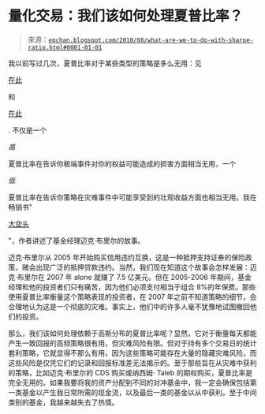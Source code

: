 <!--yml

分类：未分类

日期：2024-05-12 19:03:48

-->

# 量化交易：我们该如何处理夏普比率？

> 来源：[`epchan.blogspot.com/2010/08/what-are-we-to-do-with-sharpe-ratio.html#0001-01-01`](http://epchan.blogspot.com/2010/08/what-are-we-to-do-with-sharpe-ratio.html#0001-01-01)

我以前写过几次，夏普比率对于某些类型的策略是多么无用：见

[在此](http://epchan.blogspot.com/2009/11/picking-up-nickels-in-front-of.html)

和

[在此](http://epchan.blogspot.com/2009/02/limitation-of-sharpe-ratio.html)

. 不仅是一个

*高*

夏普比率在告诉你极端事件对你的权益可能造成的损害方面相当无用，一个

*低*

夏普比率在告诉你策略在灾难事件中可能享受到的壮观收益方面也相当无用。我在畅销书"

[大空头](http://www.amazon.com/gp/product/0393072231?ie=UTF8&tag=quantitativet-20&linkCode=as2&camp=1789&creative=9325&creativeASIN=0393072231)

"，作者讲述了基金经理迈克·布里尔的故事。

迈克·布里尔从 2005 年开始购买信用违约互换，这是一种抵押支持证券的保险政策，赌会出现广泛的抵押贷款违约。当然，我们现在知道这个故事会怎样发展：迈克·布里尔在 2007 年 alone 就赚了 7.5 亿美元。但在 2005-2006 年期间，基金经理和他的投资者们只有痛苦，因为他们必须支付相当于组合 8%的年保费。那些使用夏普比率衡量这个策略表现的投资者，在 2007 年之前不知道策略的细节，会合理地认为这是一个彻底的灾难。事实上，他们中的许多人毫不犹豫地试图撤回他们的投资。

那么，我们该如何处理依赖于高斯分布的夏普比率呢？显然，它对于衡量每天都能产生一致回报的高频策略很有用，但灾难风险有限。但对于持有多个交易日的统计套利策略，它就显得不那么有用，因为这些策略可能存在大量的隐藏灾难风险，而这些风险是仅凭它们的记录和回报标准差无法揭示的。至于那些旨在从灾难中获利的策略，比如迈克·布里尔的 CDS 购买或纳西姆· Taleb 的期权购买，夏普比率是完全无用的。如果我要将我的资产分配到不同的对冲基金中，我一定会确保包括第一类基金以产生我日常所需的现金流，以及最后一类的基金以从中获利。至于中间类别的基金，我越来越失去了热情。
